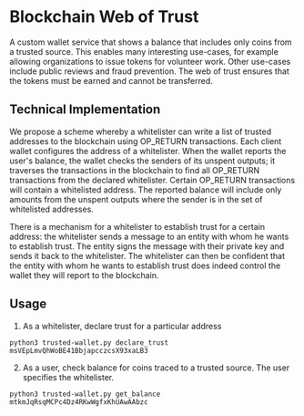 # Blockchain Web of Trust

A custom wallet service that shows a balance that includes only coins from a trusted source. This enables many interesting use-cases, for example allowing organizations to issue tokens for volunteer work. Other use-cases include public reviews and fraud prevention. The web of trust ensures that the tokens must be earned and cannot be transferred. 

## Technical Implementation

We propose a scheme whereby a whitelister can write a list of trusted addresses to the blockchain using OP_RETURN transactions. Each client wallet configures the address of a whitelister. When the wallet reports the user's balance, the wallet checks the senders of its unspent outputs; it traverses the transactions in the blockchain to find all OP_RETURN transactions from the declared whitelister. Certain OP_RETURN transactions will contain a whitelisted address. The reported balance will include only amounts from the unspent outputs where the sender is in the set of whitelisted addresses.


There is a mechanism for a whitelister to establish trust for a certain address: the whitelister sends a message to an entity with whom he wants to establish trust. The entity signs the message with their private key and sends it back to the whitelister. The whitelister can then be confident that the entity with whom he wants to establish trust does indeed control the wallet they will report to the blockchain.


## Usage

1) As a whitelister, declare trust for a particular address
```
python3 trusted-wallet.py declare_trust msVEpLmvQhWoBE41BbjapcczcsX93xaLB3
```

2) As a user, check balance for coins traced to a trusted source. The user specifies the whitelister.
```
python3 trusted-wallet.py get_balance mtkmJqRsqMCPc4Dz4RKwWgfxKhUAwAAbzc
```